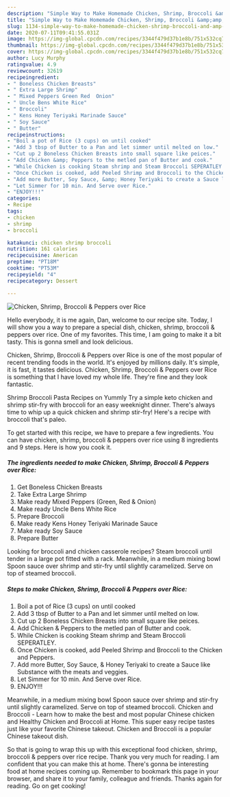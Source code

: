 ```yaml
---
description: "Simple Way to Make Homemade Chicken, Shrimp, Broccoli &amp;amp; Peppers over Rice"
title: "Simple Way to Make Homemade Chicken, Shrimp, Broccoli &amp;amp; Peppers over Rice"
slug: 1134-simple-way-to-make-homemade-chicken-shrimp-broccoli-and-amp-peppers-over-rice
date: 2020-07-11T09:41:55.031Z
image: https://img-global.cpcdn.com/recipes/3344f479d37b1e8b/751x532cq70/chicken-shrimp-broccoli-peppers-over-rice-recipe-main-photo.jpg
thumbnail: https://img-global.cpcdn.com/recipes/3344f479d37b1e8b/751x532cq70/chicken-shrimp-broccoli-peppers-over-rice-recipe-main-photo.jpg
cover: https://img-global.cpcdn.com/recipes/3344f479d37b1e8b/751x532cq70/chicken-shrimp-broccoli-peppers-over-rice-recipe-main-photo.jpg
author: Lucy Murphy
ratingvalue: 4.9
reviewcount: 32619
recipeingredient:
- " Boneless Chicken Breasts"
- " Extra Large Shrimp"
- " Mixed Peppers Green Red  Onion"
- " Uncle Bens White Rice"
- " Broccoli"
- " Kens Honey Teriyaki Marinade Sauce"
- " Soy Sauce"
- " Butter"
recipeinstructions:
- "Boil a pot of Rice (3 cups) on until cooked"
- "Add 3 tbsp of Butter to a Pan and let simmer until melted on low."
- "Cut up 2 Boneless Chicken Breasts into small square like peices."
- "Add Chicken &amp; Peppers to the metled pan of Butter and cook."
- "While Chicken is cooking Steam shrimp and Steam Broccoli SEPERATLEY."
- "Once Chicken is cooked, add Peeled Shrimp and Broccoli to the Chicken and Peppers."
- "Add more Butter, Soy Sauce, &amp; Honey Teriyaki to create a Sauce like Substance with the meats and veggies."
- "Let Simmer for 10 min. And Serve over Rice."
- "ENJOY!!!"
categories:
- Recipe
tags:
- chicken
- shrimp
- broccoli

katakunci: chicken shrimp broccoli 
nutrition: 161 calories
recipecuisine: American
preptime: "PT18M"
cooktime: "PT53M"
recipeyield: "4"
recipecategory: Dessert

---
```



![Chicken, Shrimp, Broccoli &amp; Peppers over Rice](https://img-global.cpcdn.com/recipes/3344f479d37b1e8b/751x532cq70/chicken-shrimp-broccoli-peppers-over-rice-recipe-main-photo.jpg)

Hello everybody, it is me again, Dan, welcome to our recipe site. Today, I will show you a way to prepare a special dish, chicken, shrimp, broccoli &amp; peppers over rice. One of my favorites. This time, I am going to make it a bit tasty. This is gonna smell and look delicious.

Chicken, Shrimp, Broccoli &amp; Peppers over Rice is one of the most popular of recent trending foods in the world. It's enjoyed by millions daily. It's simple, it is fast, it tastes delicious. Chicken, Shrimp, Broccoli &amp; Peppers over Rice is something that I have loved my whole life. They're fine and they look fantastic.

Shrimp Broccoli Pasta Recipes on Yummly Try a simple keto chicken and shrimp stir-fry with broccoli for an easy weeknight dinner. There&#39;s always time to whip up a quick chicken and shrimp stir-fry! Here&#39;s a recipe with broccoli that&#39;s paleo.


To get started with this recipe, we have to prepare a few ingredients. You can have chicken, shrimp, broccoli &amp; peppers over rice using 8 ingredients and 9 steps. Here is how you cook it.

<!--inarticleads1-->

##### The ingredients needed to make Chicken, Shrimp, Broccoli &amp; Peppers over Rice:

1. Get  Boneless Chicken Breasts
1. Take  Extra Large Shrimp
1. Make ready  Mixed Peppers (Green, Red &amp; Onion)
1. Make ready  Uncle Bens White Rice
1. Prepare  Broccoli
1. Make ready  Kens Honey Teriyaki Marinade Sauce
1. Make ready  Soy Sauce
1. Prepare  Butter


Looking for broccoli and chicken casserole recipes? Steam broccoli until tender in a large pot fitted with a rack. Meanwhile, in a medium mixing bowl Spoon sauce over shrimp and stir-fry until slightly caramelized. Serve on top of steamed broccoli. 

<!--inarticleads2-->

##### Steps to make Chicken, Shrimp, Broccoli &amp; Peppers over Rice:

1. Boil a pot of Rice (3 cups) on until cooked
1. Add 3 tbsp of Butter to a Pan and let simmer until melted on low.
1. Cut up 2 Boneless Chicken Breasts into small square like peices.
1. Add Chicken &amp; Peppers to the metled pan of Butter and cook.
1. While Chicken is cooking Steam shrimp and Steam Broccoli SEPERATLEY.
1. Once Chicken is cooked, add Peeled Shrimp and Broccoli to the Chicken and Peppers.
1. Add more Butter, Soy Sauce, &amp; Honey Teriyaki to create a Sauce like Substance with the meats and veggies.
1. Let Simmer for 10 min. And Serve over Rice.
1. ENJOY!!!


Meanwhile, in a medium mixing bowl Spoon sauce over shrimp and stir-fry until slightly caramelized. Serve on top of steamed broccoli. Chicken and Broccoli - Learn how to make the best and most popular Chinese chicken and Healthy Chicken and Broccoli at Home. This super easy recipe tastes just like your favorite Chinese takeout. Chicken and Broccoli is a popular Chinese takeout dish. 

So that is going to wrap this up with this exceptional food chicken, shrimp, broccoli &amp; peppers over rice recipe. Thank you very much for reading. I am confident that you can make this at home. There's gonna be interesting food at home recipes coming up. Remember to bookmark this page in your browser, and share it to your family, colleague and friends. Thanks again for reading. Go on get cooking!
